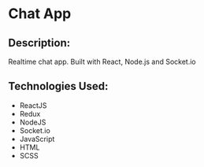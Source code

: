 # Chat App


## Description:

Realtime chat app. Built with React, Node.js and Socket.io

## Technologies Used:

- ReactJS
- Redux
- NodeJS
- Socket.io
- JavaScript
- HTML
- SCSS